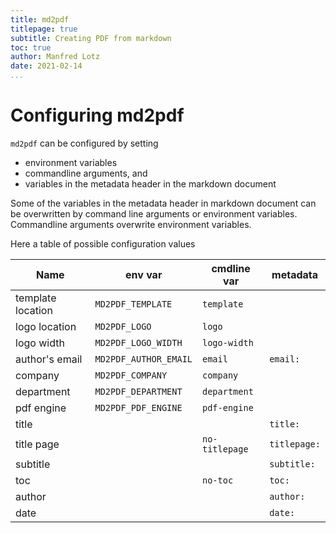 ```yaml
---
title: md2pdf
titlepage: true
subtitle: Creating PDF from markdown
toc: true
author: Manfred Lotz
date: 2021-02-14
...
```



# Configuring md2pdf

`md2pdf` can be configured by setting

- environment variables
- commandline arguments, and
- variables in the metadata header in the markdown document

Some of the variables in the metadata header in markdown document can be 
overwritten by command line arguments or environment variables. Commandline
arguments overwrite environment variables.

Here a table of possible configuration values

| Name              | env var               | cmdline var    | metadata     |
| --                | --                    | --             | --           |
| template location | `MD2PDF_TEMPLATE`     | `template`     |              |
| logo location     | `MD2PDF_LOGO`         | `logo`         |              |
| logo width        | `MD2PDF_LOGO_WIDTH`   | `logo-width`   |              |
| author's email    | `MD2PDF_AUTHOR_EMAIL` | `email`        | `email:`     |
| company           | `MD2PDF_COMPANY`      | `company`      |              |
| department        | `MD2PDF_DEPARTMENT`   | `department`   |              |
| pdf engine        | `MD2PDF_PDF_ENGINE`   | `pdf-engine`   |              |
| title             |                       |                | `title:`
| title page        |                       | `no-titlepage` | `titlepage:` |
| subtitle          |                       |                | `subtitle:`
| toc               |                       | `no-toc`       | `toc:`       |
| author            |                       |                | `author:`
| date              |                       |                | `date:`



